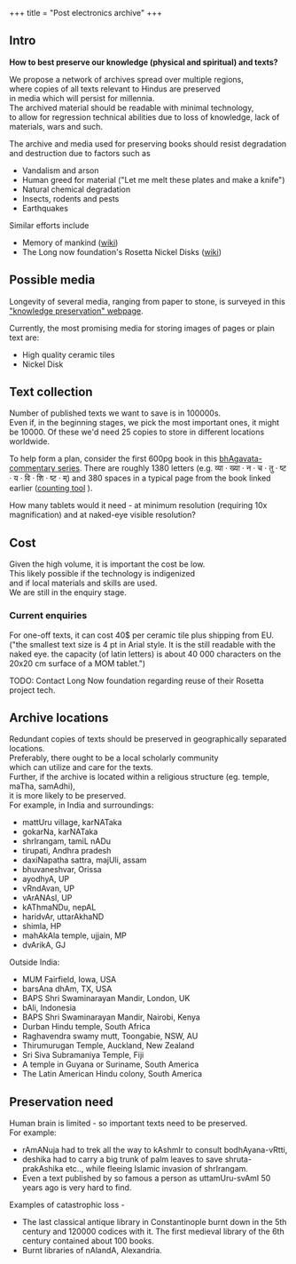 +++
title = "Post electronics archive"
+++

## Intro
**How to best preserve our knowledge (physical and spiritual) and texts?**

We propose a network of archives spread over multiple regions,  
where copies of all texts relevant to Hindus are preserved  
in media which will persist for millennia.  
The archived material should be readable with minimal technology,  
to allow for regression technical abilities due to loss of knowledge, lack of materials, wars and such.

The archive and media used for preserving books should resist degradation and destruction due to factors such as

- Vandalism and arson
- Human greed for material ("Let me melt these plates and make a knife")
- Natural chemical degradation
- Insects, rodents and pests
- Earthquakes

Similar efforts include 

- Memory of mankind ([wiki](https://en.wikipedia.org/wiki/Memory_of_Mankind))
- The Long now foundation's Rosetta Nickel Disks ([wiki](https://en.wikipedia.org/wiki/Rosetta_Project))

## Possible media
Longevity of several media, ranging from paper to stone, is surveyed in this ["knowledge preservation" webpage](https://vishvasa.github.io/notes/backup/knowledge-preservation).

Currently, the most promising media for storing images of pages or plain text are:

- High quality ceramic tiles
- Nickel Disk

## Text collection
Number of published texts we want to save is in 100000s.  
Even if, in the beginning stages, we pick the most important ones, it might be 10000. Of these we'd need 25 copies to store in different locations worldwide.

To help form a plan, consider the first 600pg book in this [bhAgavata-commentary series](https://archive.org/details/bhagavatam-multi-commentary/Srimad%20Bhagavata%20Mahapuranam%20Skandha%2001/page/258/mode/2up). There are roughly 1380 letters (e.g. व्या · ख्या · न · च · तु · ष्ट · य · वि · शि · ष्ट · म्) and 380 spaces in a typical page from the book linked earlier ([counting tool](https://aksharas.vipran.in) ).

How many tablets would it need - at minimum resolution (requiring 10x magnification) and at naked-eye visible resolution?

## Cost
Given the high volume, it is important the cost be low.  
This likely possible if the technology is indigenized  
and if local materials and skills are used.  
We are still in the enquiry stage.

### Current enquiries
For one-off texts, it can cost 40$ per ceramic tile plus shipping from EU. ("the smallest text size is 4 pt in Arial style. It is the still readable with the naked eye. the capacity  (of latin letters) is about 40 000 characters on the 20x20 cm surface of a MOM tablet.")

TODO: Contact Long Now foundation regarding reuse of their Rosetta project tech.

## Archive locations
Redundant copies of texts should be preserved in geographically separated locations.  
Preferably, there ought to be a local scholarly community   
which can utilize and care for the texts.  
Further, if the archive is located within a religious structure (eg. temple, maTha, samAdhi),  
it is more likely to be preserved.  
For example, in India and surroundings:

- mattUru village, karNATaka
- gokarNa, karNATaka
- shrIrangam, tamiL nADu
- tirupati, Andhra pradesh
- daxiNapatha sattra, majUli, assam
- bhuvaneshvar, Orissa
- ayodhyA, UP
- vRndAvan, UP
- vArANAsI, UP
- kAThmaNDu, nepAL
- haridvAr, uttarAkhaND
- shimla, HP
- mahAkAla temple, ujjain, MP
- dvArikA, GJ

Outside India:

- MUM Fairfield, Iowa, USA
- barsAna dhAm, TX, USA
- BAPS Shri Swaminarayan Mandir, London, UK
- bAli, Indonesia
- BAPS Shri Swaminarayan Mandir, Nairobi, Kenya
- Durban Hindu temple, South Africa
- Raghavendra swamy mutt, Toongabie, NSW, AU
- Thirumurugan Temple, Auckland, New Zealand
- Sri Siva Subramaniya Temple, Fiji
- A temple in Guyana or Suriname, South America
- The Latin American Hindu colony, South America

## Preservation need
Human brain is limited - so important texts need to be preserved.  
For example:

- rAmANuja had to trek all the way to kAshmIr to consult bodhAyana-vRtti, 
- deshika had to carry a big trunk of palm leaves to save shruta-prakAshika etc.., while fleeing Islamic invasion of shrIrangam. 
- Even a text published by so famous a person as uttamUru-svAmI 50 years ago is very hard to find.

Examples of catastrophic loss -

- The last classical antique library in Constantinople burnt down in the 5th century and 120000 codices with it. The first medieval library of the 6th century contained about 100 books.
- Burnt libraries of nAlandA, Alexandria.
